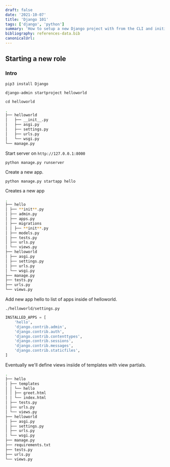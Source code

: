 ```yaml
---
draft: false
date: '2021-10-07'
title: 'Django 101'
tags: ['django', 'python']
summary: 'How to setup a new Django project with from the CLI and initialize a new app.'
bibliography: references-data.bib
canonicalUrl:
---
```


## Starting a new role

### Intro

`pip3 install Django`

`django-admin startproject helloworld`

`cd helloworld`

```sh
.
├── helloworld
│   ├── __init__.py
│   ├── asgi.py
│   ├── settings.py
│   ├── urls.py
│   └── wsgi.py
└── manage.py
```

Start server on `http://127.0.0.1:8000`

`python manage.py runserver`

Create a new app.

`python manage.py startapp hello`

Creates a new app

```sh
.
├── hello
│ ├── **init**.py
│ ├── admin.py
│ ├── apps.py
│ ├── migrations
│ │ ├── **init**.py
│ ├── models.py
│ ├── tests.py
│ ├── urls.py
│ └── views.py
├── helloworld
│ ├── asgi.py
│ ├── settings.py
│ ├── urls.py
│ └── wsgi.py
├── manage.py
├── tests.py
├── urls.py
└── views.py
```

Add new app hello to list of apps inside of helloworld.

`./helloworld/settings.py`

```py
INSTALLED_APPS = [
    'hello',
    'django.contrib.admin',
    'django.contrib.auth',
    'django.contrib.contenttypes',
    'django.contrib.sessions',
    'django.contrib.messages',
    'django.contrib.staticfiles',
]
```

Eventually we'll define views insiide of templates with view partials.

```sh
.
├── hello
│ ├── templates
│ │ └── hello
│ │ ├── greet.html
│ │ └── index.html
│ ├── tests.py
│ ├── urls.py
│ └── views.py
├── helloworld
│ ├── asgi.py
│ ├── settings.py
│ ├── urls.py
│ └── wsgi.py
├── manage.py
├── requirements.txt
├── tests.py
├── urls.py
└── views.py
```

